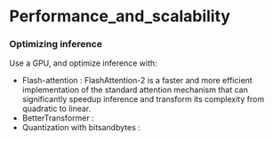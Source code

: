 # Performance_and_scalability

### Optimizing inference

Use a GPU, and optimize inference with:

- Flash-attention :
FlashAttention-2 is a faster and more efficient implementation of the standard attention mechanism that can significantly speedup inference and transform its complexity from quadratic to linear.
- BetterTransformer :
- Quantization with bitsandbytes :
